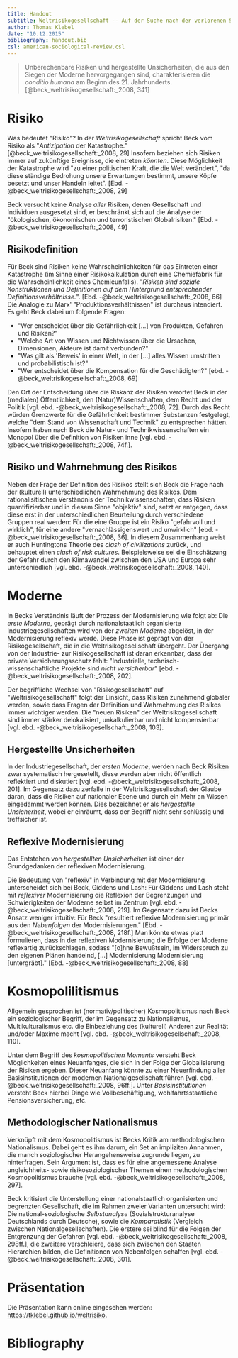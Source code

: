 ```yaml
---
title: Handout
subtitle: Weltrisikogesellschaft -- Auf der Suche nach der verlorenen Sicherheit
author: Thomas Klebel
date: "10.12.2015"
bibliography: handout.bib
csl: american-sociological-review.csl
---
```


> Unberechenbare Risiken und hergestellte Unsicherheiten, die aus den Siegen der Moderne hervorgegangen sind, charakterisieren die *conditio humana* am Beginn des 21. Jahrhunderts. [@beck_weltrisikogesellschaft:_2008, 341]

<!-- In Anlehnung an @zima_moderne/postmoderne:_1997 lässt sich sagen, dass Beck den Begriff der Moderne sehr stark als Epochenbegriff versteht, und die "Moderne" mit "Neuzeit" tendenziell in eins setzt. In seinen Ausführungen über die "Risikogesellschaft" wird sein Verständnis der Moderne deutlich: "Risikogesellschaft [...] bezieht sich insofern nicht auf die Erste [sic!], industriegesellschaftliche nationalstaatliche Moderne des 19. und beginnenden 20. Jahrhunderts, sondern auf die Entfaltung neuer Risiken, die in der zweiten Hälfte des 20. Jahrhunderts beginnt" [@beck_weltrisikogesellschaft:_2008, 26]. Um Becks Verständnis der Moderne zu begreifen, ist zuerst der Begriff des Risikos näher zu beleuchten. -->
 

# Risiko

Was bedeutet "Risiko"? In der *Weltrisikogesellschaft* spricht Beck vom Risiko als "*Antizipation* der Katastrophe." [@beck_weltrisikogesellschaft:_2008, 29] Insofern beziehen sich Risiken immer auf zukünftige Ereignisse, die eintreten *könnten*. Diese Möglichkeit der Katastrophe wird "zu einer politischen Kraft, die die Welt verändert", "da diese ständige Bedrohung unsere Erwartungen bestimmt, unsere Köpfe besetzt und unser Handeln leitet". [Ebd. -@beck_weltrisikogesellschaft:_2008, 29]

Beck versucht keine Analyse *aller* Risiken, denen Gesellschaft und Individuen ausgesetzt sind, er beschränkt sich auf die Analyse der "ökologischen, ökonomischen und terroristischen Globalrisiken." [Ebd. -@beck_weltrisikogesellschaft:_2008, 49]

## Risikodefinition
Für Beck sind Risiken keine Wahrscheinlichkeiten für das Eintreten einer Katastrophe (im Sinne einer Risikokalkulation durch eine Chemiefabrik für die Wahrscheinlichkeit eines Chemieunfalls). "*Risiken sind soziale Konstruktionen und Definitionen auf dem Hintergrund entsprechender Definitionsverhältnisse.*". [Ebd. -@beck_weltrisikogesellschaft:_2008, 66] Die Analogie zu Marx' "Produktionsverhältnissen" ist durchaus intendiert. Es geht Beck dabei um folgende Fragen:

- "Wer entscheidet über die Gefährlichkeit [...] von Produkten, Gefahren und Risiken?"
- "Welche Art von Wissen und Nichtwissen über die Ursachen, Dimensionen, Akteure ist damit verbunden?"
- "Was gilt als 'Beweis' in einer Welt, in der [...] alles Wissen umstritten und probabilistisch ist?"
- "Wer entscheidet über die Kompensation für die Geschädigten?" [ebd. -@beck_weltrisikogesellschaft:_2008, 69] 

Den Ort der Entscheidung über die Riskanz der Risiken verortet Beck in der (medialen) Öffentlichkeit, den (Natur)Wissenschaften, dem Recht und der Politik [vgl. ebd. -@beck_weltrisikogesellschaft:_2008, 72]. Durch das Recht würden Grenzwerte für die Gefährlichkeit bestimmer Substanzen festgelegt, welche "dem Stand von Wissenschaft und Technik" zu entsprechen hätten. Insofern haben nach Beck die Natur- und Technikwissenschaften ein Monopol über die Definition von Risiken inne [vgl. ebd. -@beck_weltrisikogesellschaft:_2008, 74f.].

## Risiko und Wahrnehmung des Risikos
Neben der Frage der Definition des Risikos stellt sich Beck die Frage nach der (kulturell) unterschiedlichen Wahrnehmung des Risikos. Dem rationalisitischen Verständnis der Technikwissenschaften, dass Risiken quantifizierbar und in diesem Sinne "objektiv" sind, setzt er entgegen, dass diese erst in der unterschiedlichen Beurteilung durch verschiedene Gruppen real werden: Für die eine Gruppe ist ein Risiko "gefahrvoll und wirklich", für eine andere "vernachlässigenswert und unwirklich" [ebd. -@beck_weltrisikogesellschaft:_2008, 36]. In diesem Zusammenhang weist er auch Huntingtons Theorie des *clash of civilizations* zurück, und behauptet einen *clash of risk cultures*. Beispielsweise sei die Einschätzung der Gefahr durch den Klimawandel zwischen den USA und Europa sehr unterschiedlich [vgl. ebd. -@beck_weltrisikogesellschaft:_2008, 140].

# Moderne
In Becks Verständnis läuft der Prozess der Modernisierung wie folgt ab: Die *erste Moderne*, geprägt durch nationalstaatlich organisierte Industriegesellschaften wird von der *zweiten Moderne* abgelöst, in der Modernisierung reflexiv werde. Diese Phase ist geprägt von der Risikogesellschaft, die in die Weltrisikogesellschaft übergeht. Der Übergang von der Industrie- zur Risikogesellschaft ist daran erkennbar, dass der private Versicherungsschutz fehlt: "Industrielle, technisch-wissenschaftliche Projekte sind *nicht versicherbar*" [ebd. -@beck_weltrisikogesellschaft:_2008, 202].

Der begriffliche Wechsel von "Risikogesellschaft" auf "Weltrisikogesellschaft" folgt der Einsicht, dass Risiken zunehmend globaler werden, sowie dass Fragen der Definition und Wahrnehmung des Risikos immer wichtiger werden. Die "neuen Risiken" der Weltrisikogesellschaft sind immer stärker delokalisiert, unkalkulierbar und nicht kompensierbar [vgl. ebd. -@beck_weltrisikogesellschaft:_2008, 103].


## Hergestellte Unsicherheiten
In der Industriegesellschaft, der *ersten Moderne*, werden nach Beck Risiken zwar systematisch hergesetellt, diese werden aber nicht öffentlich reflektiert und diskutiert [vgl. ebd. -@beck_weltrisikogesellschaft:_2008, 201]. Im Gegensatz dazu zerfalle in der Weltrisikogesellschaft der Glaube daran, dass die Risiken auf nationaler Ebene und durch ein Mehr an Wissen eingedämmt werden können. Dies bezeichnet er als *hergestellte Unsicherheit*, wobei er einräumt, dass der Begriff nicht sehr schlüssig und treffsicher ist.

## Reflexive Modernisierung
Das Entstehen von *hergestellten Unsicherheiten* ist einer der Grundgedanken der reflexiven Modernisierung. 

Die Bedeutung von "reflexiv" in Verbindung mit der Modernisierung unterscheidet sich bei Beck, Giddens und Lash: Für Giddens und Lash steht mit *reflexiver* Modernisierung die Reflexion der Begrenzungen und Schwierigkeiten der Moderne selbst im Zentrum [vgl. ebd. -@beck_weltrisikogesellschaft:_2008, 219]. Im Gegensatz dazu ist Becks Ansatz weniger intuitiv: Für Beck "resultiert reflexive Modernisierung primär aus den *Nebenfolgen* der Modernisierungen." [Ebd. -@beck_weltrisikogesellschaft:_2008, 218f.] Man könnte etwas platt formulieren, dass in der reflexiven Modernisierung die Erfolge der Moderne reflexartig zurückschlagen, sodass "[o]hne Bewußtsein, im Widerspruch zu den eigenen Plänen handelnd, [...] Modernisierung Modernisierung [untergräbt]." [Ebd. -@beck_weltrisikogesellschaft:_2008, 88]


# Kosmopolilitismus
Allgemein gesprochen ist (normativ/politischer) Kosmopolitismus nach Beck ein soziologischer Begriff, der im Gegensatz zu Nationalismus, Multikulturalismus etc. die Einbeziehung des (kulturell) Anderen zur Realität und/oder Maxime macht [vgl. ebd. -@beck_weltrisikogesellschaft:_2008, 110].

Unter dem Begriff des *kosmopolitischen Moments* versteht Beck Möglichkeiten eines Neuanfanges, die sich in der Folge der Globalisierung der Risiken ergeben. Dieser Neuanfang könnte zu einer Neuerfindung aller Basisinstitutionen der modernen Nationalgesellschaft führen [vgl. ebd. -@beck_weltrisikogesellschaft:_2008, 96ff.]. Unter *Basisinstitutionen* versteht Beck hierbei Dinge wie Vollbeschäftigung, wohlfahrtsstaatliche Pensionsversicherung, etc.


## Methodologischer Nationalismus
Verknüpft mit dem Kosmopolitismus ist Becks Kritik am methodologischen Nationalismus. Dabei geht es ihm darum, ein Set an impliziten Annahmen, die manch soziologischer Herangehensweise zugrunde liegen, zu hinterfragen. Sein Argument ist, dass es für eine angemessene Analyse ungleichheits- sowie risikosoziologischer Themen einen methodologischen Kosmopolitismus brauche [vgl. ebd. -@beck_weltrisikogesellschaft:_2008, 297].

Beck kritisiert die Unterstellung einer nationalstaatlich organisierten und begrenzten Gesellschaft, die im Rahmen zweier Varianten untersucht wird: Die national-soziologische *Selbstanalyse* (Sozialstrukturanalyse Deutschlands durch Deutsche), sowie die *Komparatistik* (Vergleich zwischen Nationalgesellschaften). Die erstere sei blind für die Folgen der Entgrenzung der Gefahren [vgl. ebd. -@beck_weltrisikogesellschaft:_2008, 298ff.], die zweitere verschleiere, dass sich zwischen den Staaten Hierarchien bilden, die Definitionen von Nebenfolgen schaffen [vgl. ebd. -@beck_weltrisikogesellschaft:_2008, 301].

# Präsentation
Die Präsentation kann online eingesehen werden: <https://tklebel.github.io/weltrisiko>.

# Bibliography

